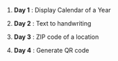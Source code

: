 1. **Day 1** : Display Calendar of a Year

2. **Day 2** : Text to handwriting

3. **Day 3** : ZIP code of a location

4. **Day 4** : Generate QR code
